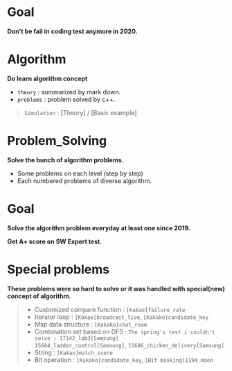 # Goal

**Don't be fail in coding test anymore in 2020.**



# Algorithm

**Do learn algorithm concept** 

* `theory` : summarized by mark down.
* `problems` : problem solved by c++.

> `Simulation` : [Theory] / [Basic example]
>
> [sss]: https://github.com/minje46/Algorithm_Solving/blob/master/00.Simulation/1021_circular_queue.cpp	"bsa"
>
> 



# Problem_Solving

**Solve the bunch of algorithm problems.**

- Some problems on each level (step by step)
- Each numbered problems of  diverse algorithm.

# Goal

**Solve the algorithm problem everyday at least one since 2019.**

**Get A+ score on SW Expert test.**

# Special problems

**These problems were so hard to solve or it was handled with special(new) concept of algorithm.**

> - Customized compare function : `[Kakao]failure_rate`
> - Iterator loop : `[Kakao]broadcast_live`, `[Kakako]candidate_key`
> - Map data structure : `[Kakako]chat_room`
> - Combination set based on DFS : `The spring's test i couldn't solve : 17142_lab3[Samsung]`<br> `15684_ladder_control[Samsung]`, `15686_chicken_delivery[Samsung]`
> - String : `[Kakao]match_score`
> - Bit operation : `[Kakako]candidate_key`, `[Bit masking]1194_moon`

